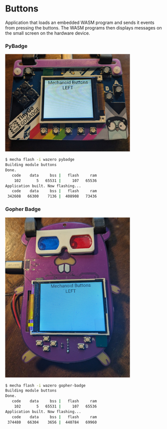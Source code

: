 # Buttons

Application that loads an embedded WASM program and sends it events from pressing the buttons. The WASM programs then displays messages on the small screen on the hardware device.

### PyBadge

![Buttons](../images/buttons-pybadge.jpg)

```bash
$ mecha flash -i wazero pybadge
Building module buttons
Done.
   code    data     bss |   flash     ram
    102       5   65531 |     107   65536
Application built. Now flashing...
   code    data     bss |   flash     ram
 342608   66300    7136 |  408908   73436
```

### Gopher Badge

![Buttons](../images/buttons-gopher-badge.jpg)

```bash
$ mecha flash -i wazero gopher-badge
Building module buttons
Done.
   code    data     bss |   flash     ram
    102       5   65531 |     107   65536
Application built. Now flashing...
   code    data     bss |   flash     ram
 374480   66304    3656 |  440784   69960
```
